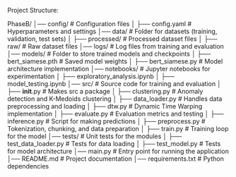 Project Structure:

PhaseB/
│── config/                   # Configuration files
│   ├── config.yaml           # Hyperparameters and settings
│── data/                     # Folder for datasets (training, validation, test sets)
│   ├── processed/             # Processed dataset files
│   ├── raw/                  # Raw dataset files
│── logs/                     # Log files from training and evaluation
│── models/                   # Folder to store trained models and checkpoints
│   ├── bert_siamese.pth      # Saved model weights
│   ├── bert_siamese.py       # Model architecture implementation
│── notebooks/                # Jupyter notebooks for experimentation
│   ├── exploratory_analysis.ipynb
│   ├── model_testing.ipynb
│── src/                      # Source code for training and evaluation
│   ├── __init__.py           # Makes src a package
│   ├── clustering.py         # Anomaly detection and K-Medoids clustering
│   ├── data_loader.py        # Handles data preprocessing and loading
│   ├── dtw.py                # Dynamic Time Warping implementation
│   ├── evaluate.py           # Evaluation metrics and testing
│   ├── inference.py          # Script for making predictions
│   ├── preprocess.py         # Tokenization, chunking, and data preparation
│   ├── train.py              # Training loop for the model
│── tests/                    # Unit tests for the modules
│   ├── test_data_loader.py   # Tests for data loading
│   ├── test_model.py         # Tests for model architecture
│── main.py                   # Entry point for running the application
│── README.md                 # Project documentation
│── requirements.txt          # Python dependencies